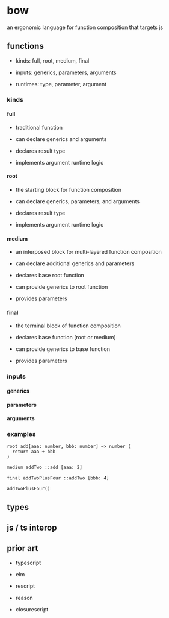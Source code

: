 # bow

an ergonomic language for function composition that targets js

## functions

- kinds: full, root, medium, final

- inputs: generics, parameters, arguments

- runtimes: type, parameter, argument

### kinds

#### full

- traditional function

- can declare generics and arguments

- declares result type

- implements argument runtime logic

#### root

- the starting block for function composition

- can declare generics, parameters, and arguments

- declares result type

- implements argument runtime logic

#### medium

- an interposed block for multi-layered function composition

- can declare additional generics and parameters

- declares base root function

- can provide generics to root function

- provides parameters

#### final

- the terminal block of function composition

- declares base function (root or medium)

- can provide generics to base function

- provides parameters

### inputs

#### generics

#### parameters

#### arguments

### examples

```bow
root add[aaa: number, bbb: number] => number (
  return aaa + bbb
)

medium addTwo ::add [aaa: 2]

final addTwoPlusFour ::addTwo [bbb: 4]

addTwoPlusFour()
```

## types

## js / ts interop

## prior art

- typescript

- elm

- rescript

- reason

- closurescript